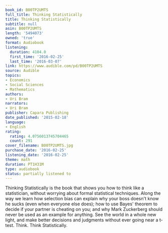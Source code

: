 ```yaml
---
book_id: B00TP2UMTS
full_title: Thinking Statistically
title: Thinking Statistically
subtitle: null
asin: B00TP2UMTS
length: '5494073'
owned: 'true'
format: Audiobook
listening:
  duration: 4104.0
  first_time: '2016-02-25'
  last_time: '2016-03-07'
link: https://www.audible.com/pd/B00TP2UMTS
source: Audible
topics:
- Economics
- Social Sciences
- Mathematics
authors:
- Uri Bram
narrators:
- Uri Bram
publisher: Capara Publishing
date_published: '2015-02-18'
language:
- English
rating:
  rating: 4.0756013745704465
  count: 291
cover_filename: B00TP2UMTS.jpg
purchase_date: '2016-02-25'
listening_date: '2016-02-25'
theme: math
duration: PT1H31M
type: audiobook
status: partially listened to
---
```

Thinking Statistically is the book that shows you how to think like a statistician, without worrying about formal statistical techniques. Along the way we learn how selection bias can explain why your boss doesn't know he sucks (even when everyone else does); how to use Bayes' theorem to decide if your partner is cheating on you; and why Mark Zuckerberg should never be used as an example for anything. See the world in a whole new light, and make better decisions and judgments without ever going near a t-test.
Think. Think Statistically.
